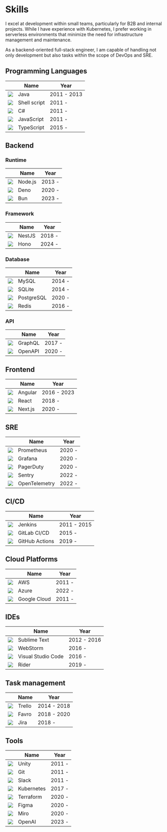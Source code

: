 # Skills

I excel at development within small teams, particularly for B2B and internal projects. While I have experience with Kubernetes, I prefer working in serverless environments that minimize the need for infrastructure management and maintenance.

As a backend-oriented full-stack engineer, I am capable of handling not only development but also tasks within the scope of DevOps and SRE.

## Programming Languages

|                                                               | Name         | Year        |
| ------------------------------------------------------------- | ------------ | ----------- |
| ![](https://go-skill-icons.vercel.app/api/icons?i=java)       | Java         | 2011 - 2013 |
| ![](https://go-skill-icons.vercel.app/api/icons?i=bash)       | Shell script | 2011 -      |
| ![](https://go-skill-icons.vercel.app/api/icons?i=cs)         | C#           | 2011 -      |
| ![](https://go-skill-icons.vercel.app/api/icons?i=javascript) | JavaScript   | 2011 -      |
| ![](https://go-skill-icons.vercel.app/api/icons?i=typescript) | TypeScript   | 2015 -      |

## Backend

### Runtime

|                                                           | Name    | Year   |
| --------------------------------------------------------- | ------- | ------ |
| ![](https://go-skill-icons.vercel.app/api/icons?i=nodejs) | Node.js | 2013 - |
| ![](https://go-skill-icons.vercel.app/api/icons?i=deno)   | Deno    | 2020 - |
| ![](https://go-skill-icons.vercel.app/api/icons?i=bun)    | Bun     | 2023 - |

### Framework

|                                                           | Name   | Year   |
| --------------------------------------------------------- | ------ | ------ |
| ![](https://go-skill-icons.vercel.app/api/icons?i=nestjs) | NestJS | 2018 - |
| ![](https://go-skill-icons.vercel.app/api/icons?i=hono)   | Hono   | 2024 - |

### Database

|                                                             | Name       | Year   |
| ----------------------------------------------------------- | ---------- | ------ |
| ![](https://go-skill-icons.vercel.app/api/icons?i=mysql)    | MySQL      | 2014 - |
| ![](https://go-skill-icons.vercel.app/api/icons?i=sqlite)   | SQLite     | 2014 - |
| ![](https://go-skill-icons.vercel.app/api/icons?i=postgres) | PostgreSQL | 2020 - |
| ![](https://go-skill-icons.vercel.app/api/icons?i=redis)    | Redis      | 2016 - |

### API

|                                                            | Name    | Year   |
| ---------------------------------------------------------- | ------- | ------ |
| ![](https://go-skill-icons.vercel.app/api/icons?i=graphql) | GraphQL | 2017 - |
| ![](https://go-skill-icons.vercel.app/api/icons?i=openapi) | OpenAPI | 2020 - |

## Frontend

|                                                            | Name    | Year        |
| ---------------------------------------------------------- | ------- | ----------- |
| ![](https://go-skill-icons.vercel.app/api/icons?i=angular) | Angular | 2016 - 2023 |
| ![](https://go-skill-icons.vercel.app/api/icons?i=react)   | React   | 2018 -      |
| ![](https://go-skill-icons.vercel.app/api/icons?i=nextjs)  | Next.js | 2020 -      |

## SRE

|                                                                  | Name          | Year   |
| ---------------------------------------------------------------- | ------------- | ------ |
| ![](https://go-skill-icons.vercel.app/api/icons?i=prometheus)    | Prometheus    | 2020 - |
| ![](https://go-skill-icons.vercel.app/api/icons?i=grafana)       | Grafana       | 2020 - |
| ![](https://go-skill-icons.vercel.app/api/icons?i=pagerduty)     | PagerDuty     | 2020 - |
| ![](https://go-skill-icons.vercel.app/api/icons?i=sentry)        | Sentry        | 2022 - |
| ![](https://go-skill-icons.vercel.app/api/icons?i=opentelemetry) | OpenTelemetry | 2022 - |

## CI/CD

|                                                          | Name           | Year        |
| -------------------------------------------------------- | -------------- | ----------- |
| ![](https://go-skill-icons.vercel.app/api/icons?i=aws)   | Jenkins        | 2011 - 2015 |
| ![](https://go-skill-icons.vercel.app/api/icons?i=gcp)   | GitLab CI/CD   | 2015 -      |
| ![](https://go-skill-icons.vercel.app/api/icons?i=azure) | GitHub Actions | 2019 -      |

## Cloud Platforms

|                                                          | Name         | Year   |
| -------------------------------------------------------- | ------------ | ------ |
| ![](https://go-skill-icons.vercel.app/api/icons?i=aws)   | AWS          | 2011 - |
| ![](https://go-skill-icons.vercel.app/api/icons?i=azure) | Azure        | 2022 - |
| ![](https://go-skill-icons.vercel.app/api/icons?i=gcp)   | Google Cloud | 2011 - |

## IDEs

|                                                             | Name               | Year        |
| ----------------------------------------------------------- | ------------------ | ----------- |
| ![](https://go-skill-icons.vercel.app/api/icons?i=sublime)  | Sublime Text       | 2012 - 2016 |
| ![](https://go-skill-icons.vercel.app/api/icons?i=webstorm) | WebStorm           | 2016 -      |
| ![](https://go-skill-icons.vercel.app/api/icons?i=vscode)   | Visual Studio Code | 2016 -      |
| ![](https://go-skill-icons.vercel.app/api/icons?i=rider)    | Rider              | 2019 -      |

## Task management

|                                                           | Name   | Year        |
| --------------------------------------------------------- | ------ | ----------- |
| ![](https://go-skill-icons.vercel.app/api/icons?i=trello) | Trello | 2014 - 2018 |
| ![](https://go-skill-icons.vercel.app/api/icons?i=favro)  | Favro  | 2018 - 2020 |
| ![](https://go-skill-icons.vercel.app/api/icons?i=jira)   | Jira   | 2018 -      |

## Tools

|                                                              | Name       | Year   |
| ------------------------------------------------------------ | ---------- | ------ |
| ![](https://go-skill-icons.vercel.app/api/icons?i=unity)     | Unity      | 2011 - |
| ![](https://go-skill-icons.vercel.app/api/icons?i=git)       | Git        | 2011 - |
| ![](https://go-skill-icons.vercel.app/api/icons?i=slack)     | Slack      | 2011 - |
| ![](https://go-skill-icons.vercel.app/api/icons?i=k8s)       | Kubernetes | 2017 - |
| ![](https://go-skill-icons.vercel.app/api/icons?i=terraform) | Terraform  | 2020 - |
| ![](https://go-skill-icons.vercel.app/api/icons?i=figma)     | Figma      | 2020 - |
| ![](https://go-skill-icons.vercel.app/api/icons?i=miro)      | Miro       | 2020 - |
| ![](https://go-skill-icons.vercel.app/api/icons?i=chatgpt)   | OpenAI     | 2023 - |
